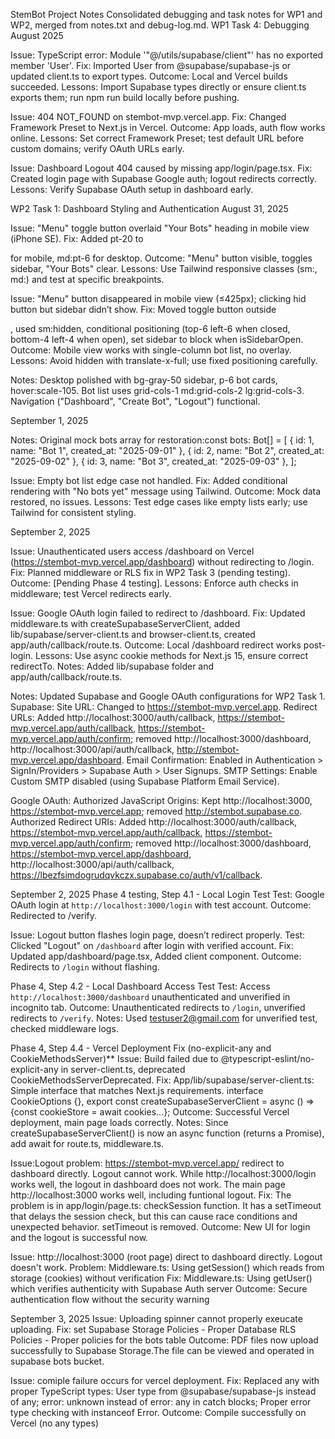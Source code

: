 StemBot Project Notes
Consolidated debugging and task notes for WP1 and WP2, merged from notes.txt and debug-log.md.
WP1 Task 4: Debugging
August 2025

Issue: TypeScript error: Module '"@/utils/supabase/client"' has no exported member 'User'.
Fix: Imported User from @supabase/supabase-js or updated client.ts to export types.
Outcome: Local and Vercel builds succeeded.
Lessons: Import Supabase types directly or ensure client.ts exports them; run npm run build locally before pushing.


Issue: 404 NOT_FOUND on stembot-mvp.vercel.app.
Fix: Changed Framework Preset to Next.js in Vercel.
Outcome: App loads, auth flow works online.
Lessons: Set correct Framework Preset; test default URL before custom domains; verify OAuth URLs early.


Issue: Dashboard Logout 404 caused by missing app/login/page.tsx.
Fix: Created login page with Supabase Google auth; logout redirects correctly.
Lessons: Verify Supabase OAuth setup in dashboard early.



WP2 Task 1: Dashboard Styling and Authentication
August 31, 2025

Issue: "Menu" toggle button overlaid "Your Bots" heading in mobile view (iPhone SE).
Fix: Added pt-20 to <main> for mobile, md:pt-6 for desktop.
Outcome: "Menu" button visible, toggles sidebar, "Your Bots" clear.
Lessons: Use Tailwind responsive classes (sm:, md:) and test at specific breakpoints.


Issue: "Menu" button disappeared in mobile view (≤425px); clicking hid button but sidebar didn’t show.
Fix: Moved toggle button outside <aside>, used sm:hidden, conditional positioning (top-6 left-6 when closed, bottom-4 left-4 when open), set sidebar to block when isSidebarOpen.
Outcome: Mobile view works with single-column bot list, no overlay.
Lessons: Avoid hidden with translate-x-full; use fixed positioning carefully.


Notes: Desktop polished with bg-gray-50 sidebar, p-6 bot cards, hover:scale-105. Bot list uses grid-cols-1 md:grid-cols-2 lg:grid-cols-3. Navigation ("Dashboard", "Create Bot", "Logout") functional.

September 1, 2025

Notes: Original mock bots array for restoration:const bots: Bot[] = [
  { id: 1, name: "Bot 1", created_at: "2025-09-01" },
  { id: 2, name: "Bot 2", created_at: "2025-09-02" },
  { id: 3, name: "Bot 3", created_at: "2025-09-03" },
];


Issue: Empty bot list edge case not handled.
Fix: Added conditional rendering with "No bots yet" message using Tailwind.
Outcome: Mock data restored, no issues.
Lessons: Test edge cases like empty lists early; use Tailwind for consistent styling.

September 2, 2025

Issue: Unauthenticated users access /dashboard on Vercel (https://stembot-mvp.vercel.app/dashboard) without redirecting to /login.
Fix: Planned middleware or RLS fix in WP2 Task 3 (pending testing).
Outcome: [Pending Phase 4 testing].
Lessons: Enforce auth checks in middleware; test Vercel redirects early.


Issue: Google OAuth login failed to redirect to /dashboard.
Fix: Updated middleware.ts with createSupabaseServerClient, added lib/supabase/server-client.ts and browser-client.ts, created app/auth/callback/route.ts.
Outcome: Local /dashboard redirect works post-login.
Lessons: Use async cookie methods for Next.js 15, ensure correct redirectTo.
Notes: Added lib/supabase folder and app/auth/callback/route.ts.


Notes: Updated Supabase and Google OAuth configurations for WP2 Task 1.
Supabase:
Site URL: Changed to https://stembot-mvp.vercel.app.
Redirect URLs: Added http://localhost:3000/auth/callback, https://stembot-mvp.vercel.app/auth/callback, https://stembot-mvp.vercel.app/auth/confirm; removed http://localhost:3000/dashboard, http://localhost:3000/api/auth/callback, http://stembot-mvp.vercel.app/dashboard.
Email Confirmation: Enabled in Authentication > SignIn/Providers > Supabase Auth > User Signups.
SMTP Settings: Enable Custom SMTP disabled (using Supabase Platform Email Service).


Google OAuth:
Authorized JavaScript Origins: Kept http://localhost:3000, https://stembot-mvp.vercel.app; removed http://stembot.supabase.co.
Authorized Redirect URIs: Added http://localhost:3000/auth/callback, https://stembot-mvp.vercel.app/auth/callback, https://stembot-mvp.vercel.app/auth/confirm; removed http://localhost:3000/dashboard, https://stembot-mvp.vercel.app/dashboard, http://localhost:3000/api/auth/callback, https://lbezfsimdogrudqvkczx.supabase.co/auth/v1/callback.


September 2, 2025
Phase 4 testing, Step 4.1 - Local Login Test
Test: Google OAuth login at `http://localhost:3000/login` with test account.
Outcome: Redirected to /verify.

Issue: Logout button flashes login page, doesn’t redirect properly.
Test: Clicked "Logout" on `/dashboard` after login with verified account.
Fix: Updated app/dashboard/page.tsx, Added client component.
Outcome: Redirects to `/login` without flashing.

Phase 4, Step 4.2 - Local Dashboard Access Test
Test: Access `http://localhost:3000/dashboard` unauthenticated and unverified in incognito tab.
Outcome: Unauthenticated redirects to `/login`, unverified redirects to `/verify`.
Notes: Used testuser2@gmail.com for unverified test, checked middleware logs.

Phase 4, Step 4.4 - Vercel Deployment Fix (no-explicit-any and CookieMethodsServer)**
Issue: Build failed due to @typescript-eslint/no-explicit-any in server-client.ts, deprecated CookieMethodsServerDeprecated.
Fix: App/lib/supabase/server-client.ts: Simple interface that matches Next.js requirements. interface CookieOptions {}, export const createSupabaseServerClient = async () => {const cookieStore = await cookies...};
Outcome: Successful Vercel deployment, main page loads correctly.
Notes: Since createSupabaseServerClient() is now an async function (returns a Promise), add await for route.ts, middleware.ts. 

Issue:Logout problem: https://stembot-mvp.vercel.app/ redirect to dashboard directly. Logout cannot work. While http://localhost:3000/login works well, the logout in dashboard does not work. The main page http://localhost:3000 works well, including funtional logout. 
Fix: The problem is in app/login/page.ts: checkSession function. It has a setTimeout that delays the session check, but this can cause race conditions and unexpected behavior. setTimeout is removed. 
Outcome: New UI for login and the logout is successful now.

Issue: http://localhost:3000 (root page) direct to dashboard directly. Logout doesn't work. 
Problem: Middleware.ts: Using getSession() which reads from storage (cookies) without verification
Fix:  Middleware.ts: Using getUser() which verifies authenticity with Supabase Auth server
Outcome: Secure authentication flow without the security warning

September 3, 2025
Issue: Uploading spinner cannot properly exeucate uploading. 
Fix: set Supabase Storage Policies - Proper Database RLS Policies - Proper policies for the bots table
Outcome: PDF files now upload successfully to Supabase Storage.The file can be viewed and operated in supabase bots bucket. 

Issue: comiple failure occurs for vercel deployment. 
Fix: Replaced any with proper TypeScript types: User type from @supabase/supabase-js instead of any; error: unknown instead of error: any in catch blocks; Proper error type checking with instanceof Error.
Outcome: Compile successfully on Vercel (no any types)